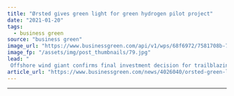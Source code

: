 ```yaml
---
title: "Ørsted gives green light for green hydrogen pilot project"
date: "2021-01-20"
tags: 
  - business green
source: "business green"
image_url: "https://www.businessgreen.com/api/v1/wps/68f6972/7581708b-7d78-4e1f-b19f-496297152f6c/1/AVV-picture-w-WTGs-672305561121775-185x114.jpg"
image_fp: "/assets/img/post_thumbnails/79.jpg"
lead: "
 Offshore wind giant confirms final investment decision for trailblazing H2RES project, as it looks to deliver first green hydrogen in late 2021 ..."
article_url: "https://www.businessgreen.com/news/4026040/orsted-green-light-green-hydrogen-pilot-project"
---
```


---
